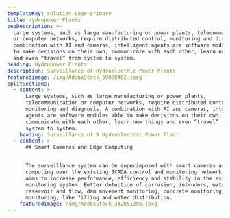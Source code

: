 ```yaml
---
templateKey: solution-page-primary
title: Hydropower Plants
seoDescription: >-
  Large systems, such as large manufacturing or power plants, telecommunication
  or computer networks, require distributed control, monitoring and diagnosis. A
  combination with AI and cameras, intelligent agents are software modules able
  to make decisions on their own, communicate with each other, learn new things
  and even “travel” from system to system.
heading: Hydropower Plants
description: Surveillance of Hydroelectric Power Plants
featuredimage: /img/AdobeStock_59878462.jpeg
splitSections:
  - content: >-
      Large systems, such as large manufacturing or power plants,
      telecommunication or computer networks, require distributed control,
      monitoring and diagnosis. A combination with AI and cameras, intelligent
      agents are software modules able to make decisions on their own,
      communicate with each other, learn new things and even “travel” from
      system to system.
    heading: Surveillance of A Hydroelectric Power Plant
  - content: >-
      ## Smart Cameras and Edge Computing


      The surveillance system can be superimposed with smart cameras and edge
      computing over the existing SCADA control and monitoring network. This
      aims to increase performance, efficiency and stability in the existing
      monitoring system. Better detection of corrosion, intruders, water
      reservoir and flow, dam movement monitoring, concrete monitoring, climate
      monitoring, lake filling and water distribution.
    featuredimage: /img/AdobeStock_332051395.jpeg
---
```


